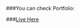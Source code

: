 ###You can check Portfolio:

###<a href="https://xenodochial-payne-d55918.netlify.app/">Live Here</a>